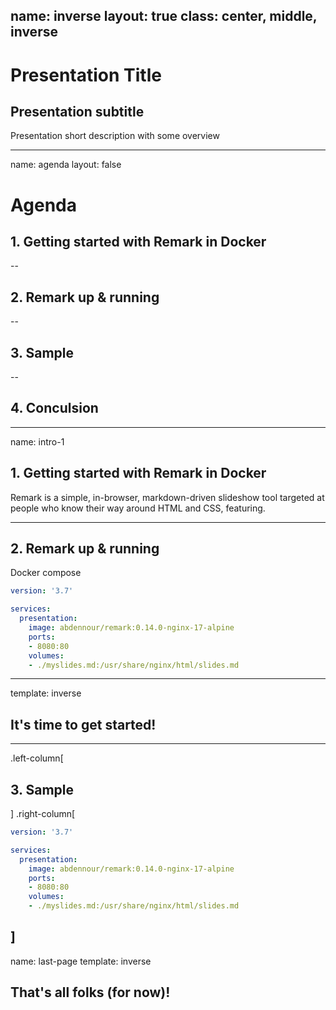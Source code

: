 name: inverse
layout: true
class: center, middle, inverse
---

# Presentation Title
## Presentation subtitle


Presentation short description with some overview

---
name: agenda
layout: false

# Agenda


## 1. Getting started with Remark in Docker
--

## 2. Remark up & running
--

## 3. Sample

--
## 4. Conculsion



---
name: intro-1

## 1. Getting started with Remark in Docker

Remark is a simple, in-browser, markdown-driven slideshow tool targeted at people who know their way around HTML and CSS, featuring.



---

## 2. Remark up & running

Docker compose

```yaml
version: '3.7'

services:
  presentation:
    image: abdennour/remark:0.14.0-nginx-17-alpine
    ports:
    - 8080:80
    volumes:
    - ./myslides.md:/usr/share/nginx/html/slides.md
```

---
template: inverse

## It's time to get started!
---
.left-column[
   ## 3. Sample
]
.right-column[
```yaml
version: '3.7'

services:
  presentation:
    image: abdennour/remark:0.14.0-nginx-17-alpine
    ports:
    - 8080:80
    volumes:
    - ./myslides.md:/usr/share/nginx/html/slides.md
```

]
---
name: last-page
template: inverse

## That's all folks (for now)!